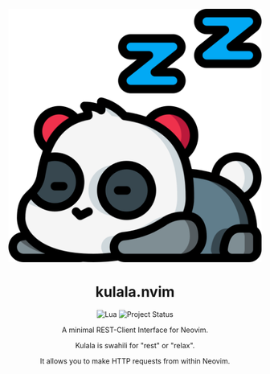 <div align="center">

![Kulala Logo](logo.svg)

# kulala.nvim

![Lua](https://img.shields.io/badge/Made%20with%20Lua-blueviolet.svg?style=for-the-badge&logo=lua)
![Project Status](https://img.shields.io/badge/Alpha%20Status-green?style=for-the-badge&logo=github)

A minimal REST-Client Interface for Neovim.

Kulala is swahili for "rest" or "relax".

It allows you to make HTTP requests from within Neovim.

</div>
